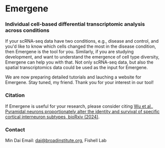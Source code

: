 # Emergene
### Individual cell-based differential transcriptomic analysis across conditions

If your scRNA-seq data have two conditions, e.g., disease and control, and you'd like to know which cells changed the most in the disease condition, then Emergene is the tool for you. Similarly, if you are studying development, and want to understand the emergence of cell type diversity, Emergene can help you with that. Not only scRNA-seq data, but also the spatial transcriptomics data could be used as the input for Emergene.

We are now preparing detailed tutorials and lauching a website for Emergene. Stay tuned, my friend. Thank you for your interest in our tool!

### Citation
If Emergene is useful for your research,  please consider citing [Wu et al., Pyramidal neurons proportionately alter the identity and survival of specific cortical interneuron subtypes, bioRxiv (2024)](https://www.biorxiv.org/content/10.1101/2024.07.20.604399v1). 

### Contact
Min Dai
Email: dai@broadinstitute.org, Fishell Lab

